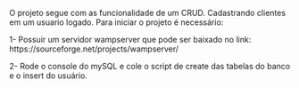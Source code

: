 O projeto segue com as funcionalidade de um CRUD.
Cadastrando clientes em um usuario logado.
Para iniciar o projeto é necessário:

<p>1- Possuir um servidor wampserver que pode ser baixado no link:
<br/> https://sourceforge.net/projects/wampserver/ </p>

2- Rode o console do mySQL e cole o script de create das tabelas do banco e o insert do usuário.




 
